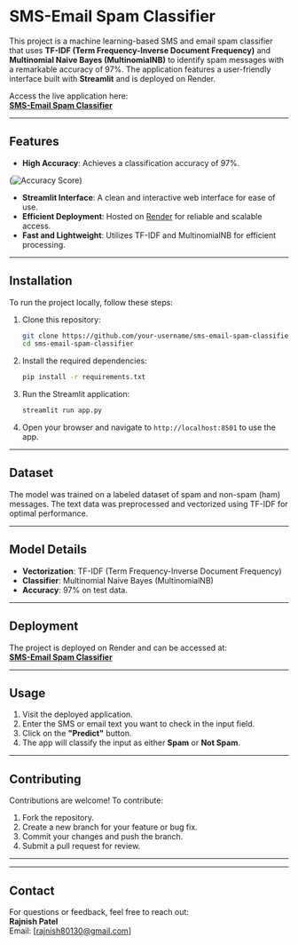 
# SMS-Email Spam Classifier

This project is a machine learning-based SMS and email spam classifier that uses **TF-IDF (Term Frequency-Inverse Document Frequency)** and **Multinomial Naive Bayes (MultinomialNB)** to identify spam messages with a remarkable accuracy of 97%. The application features a user-friendly interface built with **Streamlit** and is deployed on Render.  

Access the live application here:  
**[SMS-Email Spam Classifier](https://sms-emails-spam-classifier-raj-patel.onrender.com/)**

---

## Features

- **High Accuracy**: Achieves a classification accuracy of 97%.
  
(![Accuracy Score](https://github.com/user-attachments/assets/e6883e33-21f5-4c1e-9012-8b80b4802180))
- **Streamlit Interface**: A clean and interactive web interface for ease of use.
- **Efficient Deployment**: Hosted on [Render](https://render.com/) for reliable and scalable access.
- **Fast and Lightweight**: Utilizes TF-IDF and MultinomialNB for efficient processing.

---

## Installation

To run the project locally, follow these steps:

1. Clone this repository:
   ```bash
   git clone https://github.com/your-username/sms-email-spam-classifier.git
   cd sms-email-spam-classifier
   ```

2. Install the required dependencies:
   ```bash
   pip install -r requirements.txt
   ```

3. Run the Streamlit application:
   ```bash
   streamlit run app.py
   ```

4. Open your browser and navigate to `http://localhost:8501` to use the app.

---

## Dataset

The model was trained on a labeled dataset of spam and non-spam (ham) messages. The text data was preprocessed and vectorized using TF-IDF for optimal performance.

---

## Model Details

- **Vectorization**: TF-IDF (Term Frequency-Inverse Document Frequency)  
- **Classifier**: Multinomial Naive Bayes (MultinomialNB)  
- **Accuracy**: 97% on test data.

---

## Deployment

The project is deployed on Render and can be accessed at:  
**[SMS-Email Spam Classifier](https://sms-emails-spam-classifier-raj-patel.onrender.com/)**

---

## Usage

1. Visit the deployed application.  
2. Enter the SMS or email text you want to check in the input field.  
3. Click on the **"Predict"** button.  
4. The app will classify the input as either **Spam** or **Not Spam**.

---

## Contributing

Contributions are welcome! To contribute:

1. Fork the repository.  
2. Create a new branch for your feature or bug fix.  
3. Commit your changes and push the branch.  
4. Submit a pull request for review.

---


---

## Contact

For questions or feedback, feel free to reach out:  
**Rajnish Patel**  
Email: [rajnish80130@gmail.com]
